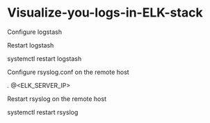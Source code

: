 # Visualize-you-logs-in-ELK-stack

Configure logstash

Restart logstash

systemctl restart logstash

Configure rsyslog.conf on the remote host

*.* @<ELK_SERVER_IP>

Restart rsyslog on the remote host

systemctl restart rsyslog
